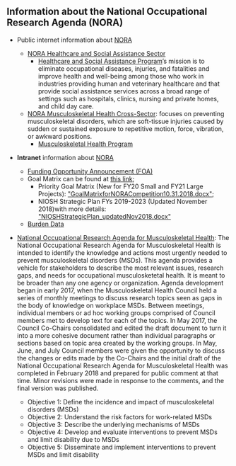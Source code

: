 ## Information about the National Occupational Research Agenda (NORA) 
  
  - Public internet information about [NORA](https://www.cdc.gov/nora/default.html)
    - [NORA Healthcare and Social Assistance Sector](https://www.cdc.gov/nora/councils/hcsa/default.html)
      - [Healthcare and Social Assistance Program](https://www.cdc.gov/niosh/programs/hcsa/)’s mission is to eliminate occupational diseases, injuries, and fatalities and improve health and well-being among those who work in industries providing human and veterinary healthcare and that provide social assistance services across a broad range of settings such as hospitals, clinics, nursing and private homes, and child day care.
    - [NORA Musculoskeletal Health Cross-Sector](https://www.cdc.gov/nora/councils/mus/default.html): focuses on preventing musculoskeletal disorders, which are soft-tissue injuries caused by sudden or sustained exposure to repetitive motion, force, vibration, or awkward positions. 
      - [Musculoskeletal Health Program](https://www.cdc.gov/niosh/programs/msd/default.html)

  - **Intranet** information about [NORA](http://inside.niosh.cdc.gov/nora/default.htm)
    - [Funding Opportunity Announcement (FOA)](http://inside.niosh.cdc.gov/nora/IntramuralResearchCompetition/FOABNI/NORA_FY20S_FY21L_FOA_9-28-2018.pdf)
	- Goal Matrix can be found at [this link](http://inside.niosh.cdc.gov/nora/IntramuralResearchCompetition/FOABNI.html);
	  - Priority Goal Matrix (New for FY20 Small and FY21 Large Projects): ["GoalMatrixforNORACompetition10.31.2018.docx"](http://inside.niosh.cdc.gov/nora/IntramuralResearchCompetition/GoalMatrixforNORACompetition10.31.2018.docx);
	  - NIOSH Strategic Plan FYs 2019-2023 (Updated November 2018)with more details: ["NIOSHStrategicPlan_updatedNov2018.docx"](http://inside.niosh.cdc.gov/nora/IntramuralResearchCompetition/NIOSHStrategicPlan_updatedNov2018.docx)
	- [Burden Data](http://inside.niosh.cdc.gov/nora/IntramuralResearchCompetition/FOABNI.html)
	
  - [National Occupational Research Agenda for Musculoskeletal Health](https://www.cdc.gov/nora/councils/mus/researchagenda.html):
    The National Occupational Research Agenda for Musculoskeletal Health is intended to identify the knowledge and actions most urgently needed to prevent musculoskeletal disorders (MSDs). This agenda provides a vehicle for stakeholders to describe the most relevant issues, research gaps, and needs for occupational musculosketetal health. It is meant to be broader than any one agency or organization.
Agenda development began in early 2017, when the Musculoskeletal Health Council held a series of monthly meetings to discuss research topics seen as gaps in the body of knowledge on workplace MSDs. Between meetings, individual members or ad hoc working groups comprised of Council members met to develop text for each of the topics. In May 2017, the Council Co-Chairs consolidated and edited the draft document to turn it into a more cohesive document rather than individual paragraphs or sections based on topic area created by the working groups. In May, June, and July Council members were given the opportunity to discuss the changes or edits made by the Co-Chairs and the initial draft of the National Occupational Research Agenda for Musculoskeletal Health was completed in February 2018 and prepared for public comment at that time. Minor revisions were made in response to the comments, and the final version was published.
     - Objective 1: Define the incidence and impact of musculoskeletal disorders (MSDs)
	 - Objective 2: Understand the risk factors for work-related MSDs
	 - Objective 3: Describe the underlying mechanisms of MSDs
	 - Objective 4: Develop and evaluate interventions to prevent MSDs and limit disability due to MSDs
	 - Objective 5: Disseminate and implement interventions to prevent MSDs and limit disability
